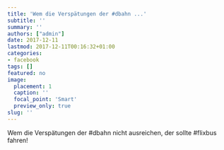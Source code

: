 ```yaml
---
title: 'Wem die Verspätungen der #dbahn ...'
subtitle: ''
summary: ''
authors: ["admin"]
date: 2017-12-11
lastmod: 2017-12-11T00:16:32+01:00
categories:
- facebook
tags: []
featured: no
image:
  placement: 1
  caption: ''
  focal_point: 'Smart'
  preview_only: true
slug: ''
---
```

Wem die Verspätungen der #dbahn nicht ausreichen, der sollte #flixbus fahren!

